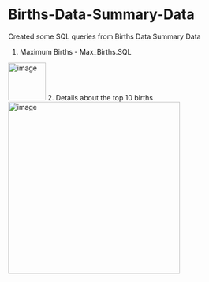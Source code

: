 # Births-Data-Summary-Data
Created some SQL queries from Births Data Summary Data

1. Maximum Births - Max_Births.SQL
<img width="76" alt="image" src="https://user-images.githubusercontent.com/100853249/156702917-bf489c7b-a85e-4d63-ba8a-eaffb8a835a5.png">
2. Details about the top 10 births
<img width="348" alt="image" src="https://user-images.githubusercontent.com/100853249/156707583-c7779ca3-ea4b-42f8-88d4-db8502145d69.png">

